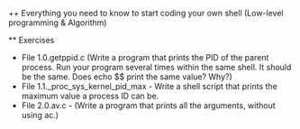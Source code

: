++ Everything you need to know to start coding your own shell (Low-level programming & Algorithm)

** Exercises
- File 1.0.getppid.c (Write a program that prints the PID of the parent process. Run your program several times within the same shell. It should be the same. Does echo $$ print the same value? Why?)
- File 1.1._proc_sys_kernel_pid_max - Write a shell script that prints the maximum value a process ID can be.
- File 2.0.av.c - (Write a program that prints all the arguments, without using ac.)